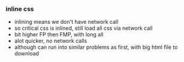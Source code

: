 ### inline css

- inlining means we don't have network call
- so critical css is inlined, still load all css via network call
- bit higher FP then FMP, with long all
- alot quicker, no network calls
- although can run into similar problems as first, with big html file to download
